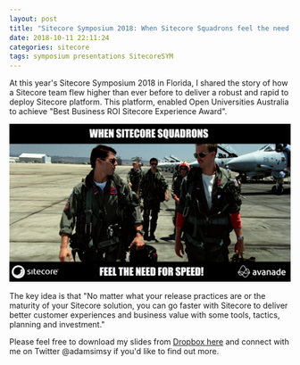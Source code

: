 ```yaml
---
layout: post
title: "Sitecore Symposium 2018: When Sitecore Squadrons feel the need for speed!"
date: 2018-10-11 22:11:24
categories: sitecore
tags: symposium presentations SitecoreSYM
---
```

At this year's Sitecore Symposium 2018 in Florida, I shared the story of how a Sitecore team flew higher than ever before to deliver a robust and rapid to deploy Sitecore platform. This platform, enabled Open Universities Australia to achieve "Best Business ROI Sitecore Experience Award". 

![When Sitecore Squadrons feel the need for speed slides](/images/symposium/symposium-slide.png)

<!-- more -->

The key idea is that "No matter what your release practices are or the maturity of your Sitecore solution, you can go faster with Sitecore to deliver better customer experiences and business value with some tools, tactics, planning and investment."

Please feel free to download my slides from [Dropbox here](https://www.dropbox.com/s/uykqaeb3rwa9haq/BO221152_Simmonds_v9.pptx?dl=0) and connect with me on Twitter @adamsimsy if you'd like to find out more.
